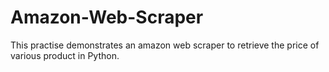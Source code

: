 # Amazon-Web-Scraper

This practise demonstrates an amazon web scraper to retrieve the price of various product in Python.
